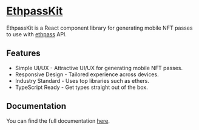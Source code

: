 # [EthpassKit](https://ethpasskit.vercel.app)

EthpassKit is a React component library for generating mobile NFT passes to use with [ethpass](https://ethpass.xyz/) API.

## Features

- Simple UI/UX - Attractive UI/UX for generating mobile NFT passes.
- Responsive Design - Tailored experience across devices.
- Industry Standard - Uses top libraries such as ethers.
- TypeScript Ready - Get types straight out of the box.


## Documentation

You can find the full documentation [here](https://ethpasskit.vercel.app/Docs/getting-started).
